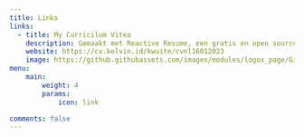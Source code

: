 ```yaml
---
title: Links
links:
  - title: My Curricilum Vitea
    description: Gemaakt met Reactive Resume, een gratis en open source cv-bouwer die is ontwikkeld om de vervelende taken van het schrijven, bijwerken en delen van je cv te verlichten.
    website: https://cv.kelvin.id/kwuite/cvnl16012023
    image: https://github.githubassets.com/images/modules/logos_page/GitHub-Mark.png
menu:
    main: 
        weight: 4
        params:
            icon: link

comments: false
---
```

